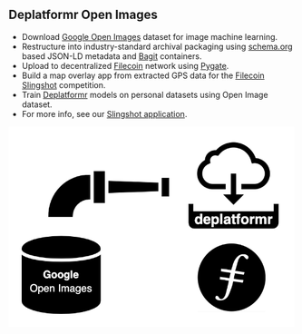 ## Deplatformr Open Images
* Download [Google Open Images](https://storage.googleapis.com/openimages/web/index.html) dataset for image machine learning.
* Restructure into industry-standard archival packaging using [schema.org](https://schema.org/ImageObject) based JSON-LD metadata and [Bagit](https://tools.ietf.org/html/rfc8493) containers.
* Upload to decentralized [Filecoin](https://filecoin.io/) network using [Pygate](https://github.com/pygate/pygate-gRPC).
* Build a map overlay app from extracted GPS data for the [Filecoin Slingshot](https://slingshot.filecoin.io/) competition.
* Train [Deplatformr](https://deplatformr.com) models on personal datasets using Open Image dataset.
* For more info, see our [Slingshot application](https://github.com/deplatformr/slingshot/blob/master/participants/Deplatformr.md).

![image](website/assets/deplatformr-open-images.png)
